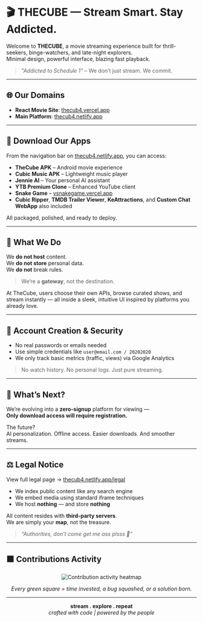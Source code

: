# 🎬 THECUBE — Stream Smart. Stay Addicted.

Welcome to **THECUBE**, a movie streaming experience built for thrill-seekers, binge-watchers, and late-night explorers.  
Minimal design, powerful interface, blazing fast playback.  
> _"Addicted to Schedule 1"_ – We don’t just stream. We commit.

---

## 🌐 Our Domains

- **React Movie Site**: [thecub4.vercel.app](https://thecub4.vercel.app)  
- **Main Platform**: [thecub4.netlify.app](https://thecub4.netlify.app)

---

## 📲 Download Our Apps

From the navigation bar on [thecub4.netlify.app](https://thecub4.netlify.app), you can access:

- **TheCube APK** – Android movie experience  
- **Cubic Music APK** – Lightweight music player  
- **Jennie AI** – Your personal AI assistant  
- **YTB Premium Clone** – Enhanced YouTube client  
- **Snake Game** – [vsnakegame.vercel.app](https://vsnakegame.vercel.app)  
- **Cubic Ripper**, **TMDB Trailer Viewer**, **KeAttractions**, and **Custom Chat WebApp** also included

All packaged, polished, and ready to deploy.

---

## 🎥 What We Do

We **do not host** content.  
We **do not store** personal data.  
We **do not** break rules.

> We’re a **gateway**, not the destination.

At TheCube, users choose their own APIs, browse curated shows, and stream instantly — all inside a sleek, intuitive UI inspired by platforms you already love.

---

## 🔐 Account Creation & Security

- No real passwords or emails needed  
- Use simple credentials like `user@email.com / 20202020`  
- We only track basic metrics (traffic, views) via Google Analytics

> No watch history. No personal logs. Just pure streaming.

---

## 🔮 What’s Next?

We’re evolving into a **zero-signup** platform for viewing —  
**Only download access will require registration.**

The future?  
AI personalization. Offline access. Easier downloads. And smoother streams.

---

## ⚖️ Legal Notice

View full legal page → [thecub4.netlify.app/legal](https://thecub4.netlify.app/legal)

- We index public content like any search engine
- We embed media using standard iframe techniques
- We host **nothing** — and store **nothing**

All content resides with **third-party servers**.  
We are simply your **map**, not the treasure.

> _“Authorities, don’t come get me ass plsss 🙏”_

---

## 🟩 Contributions Activity

<p align="center">
  <img src="https://github-readme-activity-graph.vercel.app/graph?username=cybruGhost&theme=react-dark" alt="Contribution activity heatmap">
</p>

<p align="center"><i>Every green square = time invested, a bug squashed, or a solution born.</i></p>

---

<p align="center">
  <b>stream . explore . repeat</b><br/>
  <i>crafted with code | powered by the people</i>
</p>
